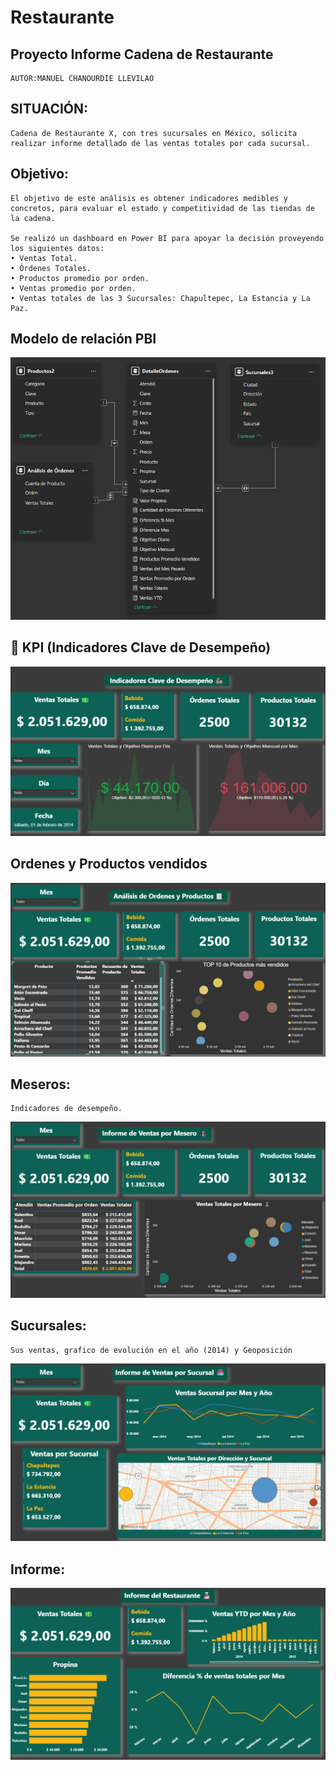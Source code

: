# Restaurante

## Proyecto Informe Cadena de Restaurante
    AUTOR:MANUEL CHANOURDIE LLEVILAO

## SITUACIÓN:
    Cadena de Restaurante X, con tres sucursales en México, solicita realizar informe detallado de las ventas totales por cada sucursal.

## Objetivo:
    El objetivo de este análisis es obtener indicadores medibles y concretos, para evaluar el estado y competitividad de las tiendas de la cadena.

    Se realizó un dashboard en Power BI para apoyar la decisión proveyendo los siguientes datos: 
    • Ventas Total.
    • Órdenes Totales.
    • Productos promedio por orden.
    • Ventas promedio por orden.
    • Ventas totales de las 3 Sucursales: Chapultepec, La Estancia y La Paz.

## Modelo de relación PBI

 ![alt text](img/image-5.png)

## 🚦 KPI (Indicadores Clave de Desempeño) 

![alt text](img/image.png)

## Ordenes y Productos vendidos

![alt text](img/image-6.png)

## Meseros:
    Indicadores de desempeño.

![alt text](img/image-2.png)

## Sucursales:
    Sus ventas, grafico de evolución en el año (2014) y Geoposición

![alt text](img/image-3.png)

## Informe:

![alt text](img/image-4.png)